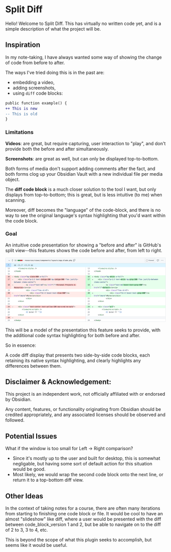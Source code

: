 <!-- # Obsidian Sample Plugin

This is a sample plugin for Obsidian (https://obsidian.md).

This project uses Typescript to provide type checking and documentation.
The repo depends on the latest plugin API (obsidian.d.ts) in Typescript Definition format, which contains TSDoc comments describing what it does.

**Note:** The Obsidian API is still in early alpha and is subject to change at any time!

This sample plugin demonstrates some of the basic functionality the plugin API can do.
- Adds a ribbon icon, which shows a Notice when clicked.
- Adds a command "Open Sample Modal" which opens a Modal.
- Adds a plugin setting tab to the settings page.
- Registers a global click event and output 'click' to the console.
- Registers a global interval which logs 'setInterval' to the console.

## First time developing plugins?

Quick starting guide for new plugin devs:

- Check if [someone already developed a plugin for what you want](https://obsidian.md/plugins)! There might be an existing plugin similar enough that you can partner up with.
- Make a copy of this repo as a template with the "Use this template" button (login to GitHub if you don't see it).
- Clone your repo to a local development folder. For convenience, you can place this folder in your `.obsidian/plugins/your-plugin-name` folder.
- Install NodeJS, then run `npm i` in the command line under your repo folder.
- Run `npm run dev` to compile your plugin from `main.ts` to `main.js`.
- Make changes to `main.ts` (or create new `.ts` files). Those changes should be automatically compiled into `main.js`.
- Reload Obsidian to load the new version of your plugin.
- Enable plugin in settings window.
- For updates to the Obsidian API run `npm update` in the command line under your repo folder.

## Releasing new releases

- Update your `manifest.json` with your new version number, such as `1.0.1`, and the minimum Obsidian version required for your latest release.
- Update your `versions.json` file with `"new-plugin-version": "minimum-obsidian-version"` so older versions of Obsidian can download an older version of your plugin that's compatible.
- Create new GitHub release using your new version number as the "Tag version". Use the exact version number, don't include a prefix `v`. See here for an example: https://github.com/obsidianmd/obsidian-sample-plugin/releases
- Upload the files `manifest.json`, `main.js`, `styles.css` as binary attachments. Note: The manifest.json file must be in two places, first the root path of your repository and also in the release.
- Publish the release.

> You can simplify the version bump process by running `npm version patch`, `npm version minor` or `npm version major` after updating `minAppVersion` manually in `manifest.json`.
> The command will bump version in `manifest.json` and `package.json`, and add the entry for the new version to `versions.json`

## Adding your plugin to the community plugin list

- Check https://github.com/obsidianmd/obsidian-releases/blob/master/plugin-review.md
- Publish an initial version.
- Make sure you have a `README.md` file in the root of your repo.
- Make a pull request at https://github.com/obsidianmd/obsidian-releases to add your plugin.

## How to use

- Clone this repo.
- Make sure your NodeJS is at least v16 (`node --version`).
- `npm i` or `yarn` to install dependencies.
- `npm run dev` to start compilation in watch mode.

## Manually installing the plugin

- Copy over `main.js`, `styles.css`, `manifest.json` to your vault `VaultFolder/.obsidian/plugins/your-plugin-id/`.

## Improve code quality with eslint (optional)
- [ESLint](https://eslint.org/) is a tool that analyzes your code to quickly find problems. You can run ESLint against your plugin to find common bugs and ways to improve your code.
- To use eslint with this project, make sure to install eslint from terminal:
  - `npm install -g eslint`
- To use eslint to analyze this project use this command:
  - `eslint main.ts`
  - eslint will then create a report with suggestions for code improvement by file and line number.
- If your source code is in a folder, such as `src`, you can use eslint with this command to analyze all files in that folder:
  - `eslint .\src\`

## Funding URL

You can include funding URLs where people who use your plugin can financially support it.

The simple way is to set the `fundingUrl` field to your link in your `manifest.json` file:

```json
{
    "fundingUrl": "https://buymeacoffee.com"
}
```

If you have multiple URLs, you can also do:

```json
{
    "fundingUrl": {
        "Buy Me a Coffee": "https://buymeacoffee.com",
        "GitHub Sponsor": "https://github.com/sponsors",
        "Patreon": "https://www.patreon.com/"
    }
}
```

## API Documentation

See https://github.com/obsidianmd/obsidian-api -->

# Split Diff

Hello! Welcome to Split Diff. This has virtually no written code yet, and is a simple description of what the project will be.

## Inspiration

In my note-taking, I have always wanted some way of showing the change of code from before to after.

The ways I've tried doing this is in the past are:
- embedding a video,
- adding screenshots,
- using `diff` code blocks:

```diff
public function example() {
++ This is new
-- This is old
}
```

### Limitations

**Videos**: are great, but require capturing, user interaction to "play", and don't provide both the before and after simultaneously.

**Screenshots**: are great as well, but can only be displayed top-to-bottom.

Both forms of media don't support adding comments after the fact, and both forms clog up your Obsidian Vault with a new individual file per media object.

The **diff code block** is a much closer solution to the tool I want, but only displays from top-to-bottom; this is great, but is less intuitive (to me) when scanning.

Moreover, diff becomes the "language" of the code-block, and there is no way to see the original language's syntax highlighting that you'd want within the code block.

### Goal

An intuitive code presentation for showing a "before and after" is GitHub's split view--this features shows the code before and after, from left to right.

![A git diff example](./public/photos/git_diff_example.png)

This will be a model of the presentation this feature seeks to provide, with the additional code syntax highlighting for both before and after.

So in essence:

A code diff display that presents two side-by-side code blocks, each retaining its native syntax highlighting, and clearly highlights any differences between them.

## Disclaimer & Acknowledgement:
This project is an independent work, not officially affiliated with or endorsed by Obsidian.

Any content, features, or functionality originating from Obsidian should be credited appropriately, and any associated licenses should be observed and followed.

## Potential Issues
What if the window is too small for Left -> Right comparison?
- Since it's mostly up to the user and built for desktop, this is somewhat negligable, but having some sort of default action for this situation would be good.
- Most likely, we would wrap the second code block onto the next line, or return it to a top-bottom diff view.

## Other Ideas
In the context of taking notes for a course, there are often many iterations from starting to finishing one code block or file.
It would be cool to have an almost "slideshow" like diff, where a user would be presented with the diff between code_block_version 1 and 2, but be able to
navigate on to the diff of 2 to 3, 3 to 4, etc.

This is beyond the scope of what this plugin seeks to accomplish, but seems like it would be useful.
